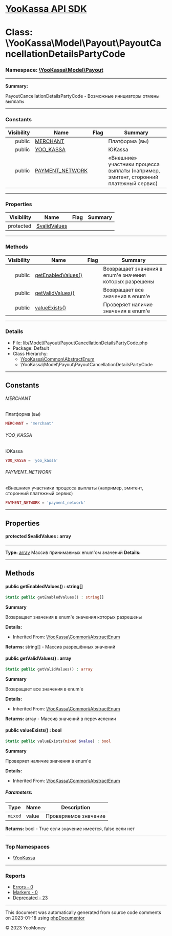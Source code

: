 # [YooKassa API SDK](../home.md)

# Class: \YooKassa\Model\Payout\PayoutCancellationDetailsPartyCode
### Namespace: [\YooKassa\Model\Payout](../namespaces/yookassa-model-payout.md)
---
**Summary:**

PayoutCancellationDetailsPartyCode - Возможные инициаторы отмены выплаты


---
### Constants
| Visibility | Name | Flag | Summary |
| ----------:| ---- | ---- | ------- |
| public | [MERCHANT](../classes/YooKassa-Model-Payout-PayoutCancellationDetailsPartyCode.md#constant_MERCHANT) |  | Платформа (вы) |
| public | [YOO_KASSA](../classes/YooKassa-Model-Payout-PayoutCancellationDetailsPartyCode.md#constant_YOO_KASSA) |  | ЮKassa |
| public | [PAYMENT_NETWORK](../classes/YooKassa-Model-Payout-PayoutCancellationDetailsPartyCode.md#constant_PAYMENT_NETWORK) |  | «Внешние» участники процесса выплаты (например, эмитент, сторонний платежный сервис) |

---
### Properties
| Visibility | Name | Flag | Summary |
| ----------:| ---- | ---- | ------- |
| protected | [$validValues](../classes/YooKassa-Model-Payout-PayoutCancellationDetailsPartyCode.md#property_validValues) |  |  |

---
### Methods
| Visibility | Name | Flag | Summary |
| ----------:| ---- | ---- | ------- |
| public | [getEnabledValues()](../classes/YooKassa-Common-AbstractEnum.md#method_getEnabledValues) |  | Возвращает значения в enum'е значения которых разрешены |
| public | [getValidValues()](../classes/YooKassa-Common-AbstractEnum.md#method_getValidValues) |  | Возвращает все значения в enum'e |
| public | [valueExists()](../classes/YooKassa-Common-AbstractEnum.md#method_valueExists) |  | Проверяет наличие значения в enum'e |

---
### Details
* File: [lib/Model/Payout/PayoutCancellationDetailsPartyCode.php](../../lib/Model/Payout/PayoutCancellationDetailsPartyCode.php)
* Package: Default
* Class Hierarchy: 
  * [\YooKassa\Common\AbstractEnum](../classes/YooKassa-Common-AbstractEnum.md)
  * \YooKassa\Model\Payout\PayoutCancellationDetailsPartyCode

---
## Constants
<a name="constant_MERCHANT" class="anchor"></a>
###### MERCHANT
Платформа (вы)

```php
MERCHANT = 'merchant'
```


<a name="constant_YOO_KASSA" class="anchor"></a>
###### YOO_KASSA
ЮKassa

```php
YOO_KASSA = 'yoo_kassa'
```


<a name="constant_PAYMENT_NETWORK" class="anchor"></a>
###### PAYMENT_NETWORK
«Внешние» участники процесса выплаты (например, эмитент, сторонний платежный сервис)

```php
PAYMENT_NETWORK = 'payment_network'
```



---
## Properties
<a name="property_validValues"></a>
#### protected $validValues : array
---
**Type:** <a href="../array"><abbr title="array">array</abbr></a>
Массив принимаемых enum&#039;ом значений
**Details:**



---
## Methods
<a name="method_getEnabledValues" class="anchor"></a>
#### public getEnabledValues() : string[]

```php
Static public getEnabledValues() : string[]
```

**Summary**

Возвращает значения в enum'е значения которых разрешены

**Details:**
* Inherited From: [\YooKassa\Common\AbstractEnum](../classes/YooKassa-Common-AbstractEnum.md)

**Returns:** string[] - Массив разрешённых значений


<a name="method_getValidValues" class="anchor"></a>
#### public getValidValues() : array

```php
Static public getValidValues() : array
```

**Summary**

Возвращает все значения в enum'e

**Details:**
* Inherited From: [\YooKassa\Common\AbstractEnum](../classes/YooKassa-Common-AbstractEnum.md)

**Returns:** array - Массив значений в перечислении


<a name="method_valueExists" class="anchor"></a>
#### public valueExists() : bool

```php
Static public valueExists(mixed $value) : bool
```

**Summary**

Проверяет наличие значения в enum'e

**Details:**
* Inherited From: [\YooKassa\Common\AbstractEnum](../classes/YooKassa-Common-AbstractEnum.md)

##### Parameters:
| Type | Name | Description |
| ---- | ---- | ----------- |
| <code lang="php">mixed</code> | value  | Проверяемое значение |

**Returns:** bool - True если значение имеется, false если нет



---

### Top Namespaces

* [\YooKassa](../namespaces/yookassa.md)

---

### Reports
* [Errors - 0](../reports/errors.md)
* [Markers - 0](../reports/markers.md)
* [Deprecated - 23](../reports/deprecated.md)

---

This document was automatically generated from source code comments on 2023-01-18 using [phpDocumentor](http://www.phpdoc.org/)

&copy; 2023 YooMoney